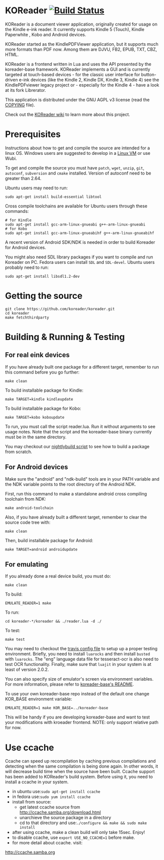 KOReader [![Build Status][travis-icon]][travis-link]
========

KOReader is a document viewer application, originally created for usage on the
Kindle e-ink reader. It currently supports Kindle 5 (Touch), Kindle Paperwhite
, Kobo and Android devices.

KOReader started as the KindlePDFViewer application, but it supports much more
formats than PDF now. Among them are DJVU, FB2, EPUB, TXT, CBZ, HTML.

KOReader is a frontend written in Lua and uses the API presented by the
koreader-base framework. KOReader implements a GUI and is currently targeted
at touch-based devices - for the classic user interface for button-driven
e-ink devices (like the Kindle 2, Kindle DX, Kindle 3, Kindle 4) see the
KindlePDFviewer legacy project or - especially for the Kindle 4 - have a look
at its fork Librerator.

This application is distributed under the GNU AGPL v3 license (read the [COPYING](COPYING) file).

Check out the [KOReader wiki](https://github.com/koreader/koreader/wiki) to learn 
more about this project.

Prerequisites
========

Instructions about how to get and compile the source are intended for a linux
OS. Windows users are suggested to develop in a [Linux VM][linux-vm] or use Wubi.

To get and compile the source you must have `patch`, `wget`, `unzip`, `git`, `autoconf`, 
`subversion` and `cmake` installed. Version of autoconf need to be greater than 2.64.

Ubuntu users may need to run:
```
sudo apt-get install build-essential libtool
```

Cross compile toolchains are available for Ubuntu users through these commands:
```
# for Kindle
sudo apt-get install gcc-arm-linux-gnueabi g++-arm-linux-gnueabi
# for Kobo
sudo apt-get install gcc-arm-linux-gnueabihf g++-arm-linux-gnueabihf
```

A recent version of Android SDK/NDK is needed in order to build Koreader for Android
devices.

You might also need SDL library packages if you want to compile and run 
Koreader on PC. Fedora users can install `SDL` and `SDL-devel`.
Ubuntu users probably need to run:
```
sudo apt-get install libsdl1.2-dev
```

Getting the source
========

```
git clone https://github.com/koreader/koreader.git
cd koreader
make fetchthirdparty
```


Building & Running & Testing
========

For real eink devices
---------------------

If you have already built one package for a different target, remember to run
this command before you go further:
```
make clean
```

To build installable package for Kindle:
```
make TARGET=kindle kindleupdate
```

To build installable package for Kobo:
```
make TARGET=kobo koboupdate
```

To run, you must call the script reader.lua. Run it without arguments to see
usage notes. Note that the script and the koreader-base binary currently must
be in the same directory.

You may checkout our [nightlybuild script][nb-script] to see how to build a
package from scratch.

For Android devices
-------------------

Make sure the "android" and "ndk-build" tools are in your PATH variable
and the NDK variable points to the root directory of the Android NDK.

First, run this command to make a standalone android cross compiling toolchain
from NDK:
```
make android-toolchain
```

Also, if you have already built a different target, remember to clear the source
code tree with:
```
make clean
```

Then, build installable package for Android:
```
make TARGET=android androidupdate
```

For emulating
-------------

If you already done a real device build, you must do:
```
make clean
```

To build:
```
EMULATE_READER=1 make
```

To run:
```
cd koreader-*/koreader && ./reader.lua -d ./
```

To test:
```
make test
```

You may need to checkout the [travis config file][travis-conf] to setup up
a proper testing environment. Briefly, you need to install `luarocks` and 
then install `busted` with `luarocks`. The "eng" language data file for 
tesseract-ocr is also need to test OCR functionality. Finally, make sure
that `luajit` in your system is at least of version 2.0.2.

You can also specify size of emulator's screen via environment variables.
For more information, please refer to [koreader-base's README][base-readme].

To use your own koreader-base repo instead of the default one change KOR_BASE
environment variable:
```
EMULATE_READER=1 make KOR_BASE=../koreader-base
```

This will be handy if you are developing koreader-base and want to test your
modifications with kroeader frontend. NOTE: only support relative path for now.


Use ccache
==========

Ccache can speed up recompilation by caching previous compilations and detecting
when the same compilation is being done again. In other words, it will decrease
build time when the source have been built. Ccache support has been added to
KOReader's build system. Before using it, you need to install a ccache in your
system.

* in ubuntu use:`sudo apt-get install ccache`
* in fedora use:`sudo yum install ccache`
* install from source:
  * get latest ccache source from http://ccache.samba.org/download.html
  * unarchieve the source package in a directory
  * cd to that directory and use:`./configure && make && sudo make install`
* after using ccache, make a clean build will only take 15sec. Enjoy!
* to disable ccache, use `export USE_NO_CCACHE=1` before make.
* for more detail about ccache. visit:

http://ccache.samba.org


[base-readme]:https://github.com/koreader/koreader-base/blob/master/README.md
[nb-script]:https://github.com/koreader/koreader-misc/blob/master/koreader-nightlybuild/koreader-nightlybuild.sh
[travis-icon]:https://travis-ci.org/koreader/koreader.png?branch=master
[travis-link]:https://travis-ci.org/koreader/koreader
[travis-conf]:https://github.com/koreader/koreader-base/blob/master/.travis.yml
[linux-vm]:http://www.howtogeek.com/howto/11287/how-to-run-ubuntu-in-windows-7-with-vmware-player/

